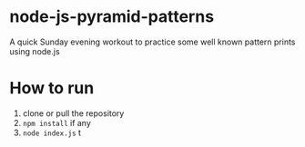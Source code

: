 # node-js-pyramid-patterns

A quick Sunday evening workout to practice some well known pattern prints using node.js

# How to run
1. clone or pull the repository
2. `npm install` if any
3. `node index.js` t
